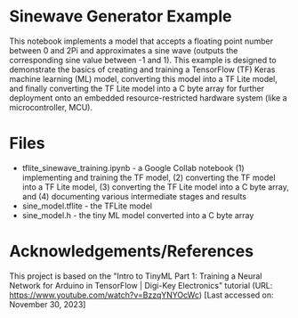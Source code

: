 # Sinewave Generator Example
This notebook implements a model that accepts a floating point number between 0 and 2Pi and approximates a sine wave (outputs the corresponding sine value between -1 and 1). This example is designed to demonstrate the basics of creating and training a TensorFlow (TF) Keras machine learning (ML) model, converting this model into a TF Lite model, and finally converting the TF Lite model into a C byte array for further deployment onto an embedded resource-restricted hardware system (like a microcontroller, MCU).

# Files
* tflite_sinewave_training.ipynb - a Google Collab notebook (1) implementing and training the TF model, (2) converting the TF model into a TF Lite model, (3) converting the TF Lite model into a C byte array, and (4) documenting various intermediate stages and results
* sine_model.tflite - the TFLite model
* sine_model.h - the tiny ML model converted into a C byte array 

# Acknowledgements/References
This project is based on the "Intro to TinyML Part 1: Training a Neural Network for Arduino in TensorFlow | Digi-Key Electronics" tutorial (URL: https://www.youtube.com/watch?v=BzzqYNYOcWc) [Last accessed on: November 30, 2023]